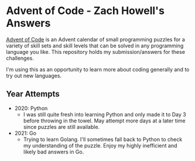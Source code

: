 # Advent of Code - Zach Howell's Answers

[Advent of Code](https://adventofcode.com/) is an Advent calendar of small programming puzzles for a variety of skill sets and skill levels that can be solved in any programming language you like. This repository holds my submission/answers for these challenges.

I'm using this as an opportunity to learn more about coding generally and to try out new languages. 

## Year Attempts
- 2020: Python
  - I was still quite fresh into learning Python and only made it to Day 3 before throwing in the towel. May attempt more days at a later time since puzzles are still available. 
- 2021: Go
  - Trying to learn Golang. I'll sometimes fall back to Python to check my understanding of the puzzle. Enjoy my highly inefficient and likely bad answers in Go. 
